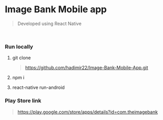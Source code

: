 # **Image Bank Mobile app**

> Developed using React Native

 <br />

### **Run locally**

1.  git clone

    > https://github.com/hadimir22/Image-Bank-Mobile-App.git

2.  npm i

3.  react-native run-android

### **Play Store link**

> https://play.google.com/store/apps/details?id=com.theimagebank
